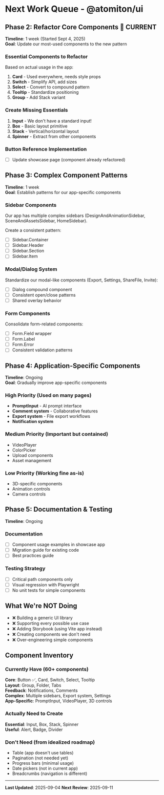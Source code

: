 # Next Work Queue - @atomiton/ui

## Phase 2: Refactor Core Components 🚧 CURRENT

**Timeline**: 1 week (Started Sept 4, 2025)  
**Goal**: Update our most-used components to the new pattern

### Essential Components to Refactor

Based on actual usage in the app:

1. **Card** - Used everywhere, needs style props
2. **Switch** - Simplify API, add sizes
3. **Select** - Convert to compound pattern
4. **Tooltip** - Standardize positioning
5. **Group** - Add Stack variant

### Create Missing Essentials

1. **Input** - We don't have a standard input!
2. **Box** - Basic layout primitive
3. **Stack** - Vertical/horizontal layout
4. **Spinner** - Extract from other components

### Button Reference Implementation

- [ ] Update showcase page (component already refactored)

## Phase 3: Complex Component Patterns

**Timeline**: 1 week  
**Goal**: Establish patterns for our app-specific components

### Sidebar Components

Our app has multiple complex sidebars (DesignAndAnimationSidebar,
SceneAndAssetsSidebar, HomeSidebar).

Create a consistent pattern:

- [ ] Sidebar.Container
- [ ] Sidebar.Header
- [ ] Sidebar.Section
- [ ] Sidebar.Item

### Modal/Dialog System

Standardize our modal-like components (Export, Settings, ShareFile, Invite):

- [ ] Dialog compound component
- [ ] Consistent open/close patterns
- [ ] Shared overlay behavior

### Form Components

Consolidate form-related components:

- [ ] Form.Field wrapper
- [ ] Form.Label
- [ ] Form.Error
- [ ] Consistent validation patterns

## Phase 4: Application-Specific Components

**Timeline**: Ongoing  
**Goal**: Gradually improve app-specific components

### High Priority (Used on many pages)

- **PromptInput** - AI prompt interface
- **Comment system** - Collaborative features
- **Export system** - File export workflows
- **Notification system**

### Medium Priority (Important but contained)

- VideoPlayer
- ColorPicker
- Upload components
- Asset management

### Low Priority (Working fine as-is)

- 3D-specific components
- Animation controls
- Camera controls

## Phase 5: Documentation & Testing

**Timeline**: Ongoing

### Documentation

- [ ] Component usage examples in showcase app
- [ ] Migration guide for existing code
- [ ] Best practices guide

### Testing Strategy

- [ ] Critical path components only
- [ ] Visual regression with Playwright
- [ ] No unit tests for simple components

## What We're NOT Doing

- ❌ Building a generic UI library
- ❌ Supporting every possible use case
- ❌ Adding Storybook (using Vite app instead)
- ❌ Creating components we don't need
- ❌ Over-engineering simple components

## Component Inventory

### Currently Have (60+ components)

**Core**: Button ✅, Card, Switch, Select, Tooltip  
**Layout**: Group, Folder, Tabs  
**Feedback**: Notifications, Comments  
**Complex**: Multiple sidebars, Export system, Settings  
**App-Specific**: PromptInput, VideoPlayer, 3D controls

### Actually Need to Create

**Essential**: Input, Box, Stack, Spinner  
**Useful**: Alert, Badge, Divider

### Don't Need (from idealized roadmap)

- Table (app doesn't use tables)
- Pagination (not needed yet)
- Progress bars (minimal usage)
- Date pickers (not in current app)
- Breadcrumbs (navigation is different)

---

**Last Updated**: 2025-09-04 **Next Review**: 2025-09-11
